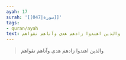 ```yaml
---
ayah: 17
surah: '[[047|سورة]]'
tags:
- quran/ayah
text: والذين اهتدوا زادهم هدى وآتاهم تقواهم
---
```

> والذين اهتدوا زادهم هدى وآتاهم تقواهم
